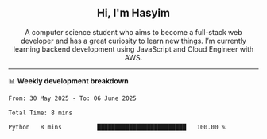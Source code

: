<h2 align="center">Hi, I'm Hasyim</h2>

<p align="center">A computer science student who aims to become a full-stack web developer and has a great curiosity to learn new things. I’m currently learning backend development using JavaScript and Cloud Engineer with AWS.</p>

---

📊 **Weekly development breakdown**

<!--START_SECTION:waka-->

```txt
From: 30 May 2025 - To: 06 June 2025

Total Time: 8 mins

Python   8 mins          █████████████████████████   100.00 %
```

<!--END_SECTION:waka-->

<!-- - You can reach me on **hasyim11c@gmail.com** -->
